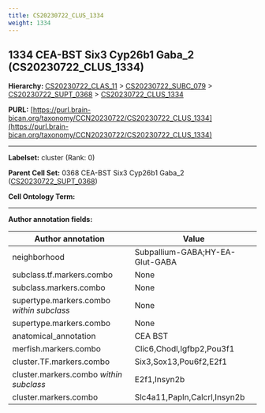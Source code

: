 ```yaml
---
title: CS20230722_CLUS_1334
weight: 1334
---
```

## 1334 CEA-BST Six3 Cyp26b1 Gaba_2 (CS20230722_CLUS_1334)
<b>Hierarchy: </b>
[CS20230722_CLAS_11](../CS20230722_CLAS_11) >
[CS20230722_SUBC_079](../CS20230722_SUBC_079) >
[CS20230722_SUPT_0368](../CS20230722_SUPT_0368) >
[CS20230722_CLUS_1334](../CS20230722_CLUS_1334)

**PURL:** [https://purl.brain-bican.org/taxonomy/CCN20230722/CS20230722_CLUS_1334](https://purl.brain-bican.org/taxonomy/CCN20230722/CS20230722_CLUS_1334)

---


**Labelset:** cluster (Rank: 0)

**Parent Cell Set:** 0368 CEA-BST Six3 Cyp26b1 Gaba_2 ([CS20230722_SUPT_0368](../CS20230722_SUPT_0368))



**Cell Ontology Term:** 

[MARKER GENES.]: #


---

[TRANSFERRED ANNOTATIONS.]: #


[AUTHOR ANNOTATION FIELDS.]: #


**Author annotation fields:**

| Author annotation | Value |
|-------------------|-------|
|neighborhood|Subpallium-GABA;HY-EA-Glut-GABA|
|subclass.tf.markers.combo|None|
|subclass.markers.combo|None|
|supertype.markers.combo _within subclass_|None|
|supertype.markers.combo|None|
|anatomical_annotation|CEA BST|
|merfish.markers.combo|Clic6,Chodl,Igfbp2,Pou3f1|
|cluster.TF.markers.combo|Six3,Sox13,Pou6f2,E2f1|
|cluster.markers.combo _within subclass_|E2f1,Insyn2b|
|cluster.markers.combo|Slc4a11,Papln,Calcrl,Insyn2b|
